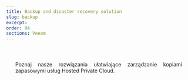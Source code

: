 ```yaml
---
title: Backup and disaster recovery solution
slug: backup
excerpt:
order: 04
sections: Veeam
---
```


<style>
#page {
  display: flex !important;
  flex-direction:column-reverse !important;
}
#customProductIndex {
padding:25px;
}
#customProductIndex p {
text-align:justify;
}

</style>

<div id="customProductIndex">

<p>Poznaj nasze rozwiązania ułatwiające zarządzanie kopiami zapasowymi usług Hosted Private Cloud.</p>

</div>
